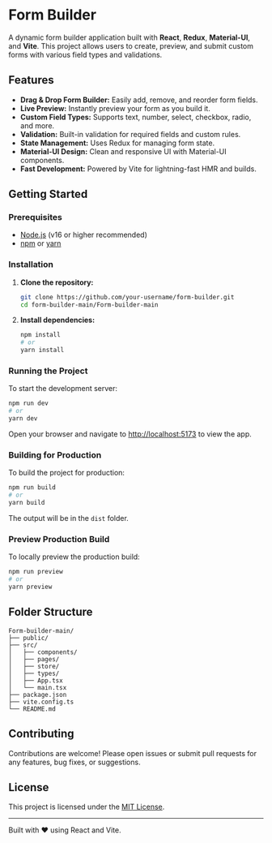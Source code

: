 # Form Builder

A dynamic form builder application built with **React**, **Redux**, **Material-UI**, and **Vite**. This project allows users to create, preview, and submit custom forms with various field types and validations.

## Features

- **Drag & Drop Form Builder:** Easily add, remove, and reorder form fields.
- **Live Preview:** Instantly preview your form as you build it.
- **Custom Field Types:** Supports text, number, select, checkbox, radio, and more.
- **Validation:** Built-in validation for required fields and custom rules.
- **State Management:** Uses Redux for managing form state.
- **Material-UI Design:** Clean and responsive UI with Material-UI components.
- **Fast Development:** Powered by Vite for lightning-fast HMR and builds.

## Getting Started

### Prerequisites

- [Node.js](https://nodejs.org/) (v16 or higher recommended)
- [npm](https://www.npmjs.com/) or [yarn](https://yarnpkg.com/)

### Installation

1. **Clone the repository:**
   ```bash
   git clone https://github.com/your-username/form-builder.git
   cd form-builder-main/Form-builder-main
   ```

2. **Install dependencies:**
   ```bash
   npm install
   # or
   yarn install
   ```

### Running the Project

To start the development server:

```bash
npm run dev
# or
yarn dev
```

Open your browser and navigate to [http://localhost:5173](http://localhost:5173) to view the app.

### Building for Production

To build the project for production:

```bash
npm run build
# or
yarn build
```

The output will be in the `dist` folder.

### Preview Production Build

To locally preview the production build:

```bash
npm run preview
# or
yarn preview
```

## Folder Structure

```
Form-builder-main/
├── public/
├── src/
│   ├── components/
│   ├── pages/
│   ├── store/
│   ├── types/
│   ├── App.tsx
│   └── main.tsx
├── package.json
├── vite.config.ts
└── README.md
```

## Contributing

Contributions are welcome! Please open issues or submit pull requests for any features, bug fixes, or suggestions.

## License

This project is licensed under the [MIT License](LICENSE).

---

Built with ❤️ using React and Vite.
